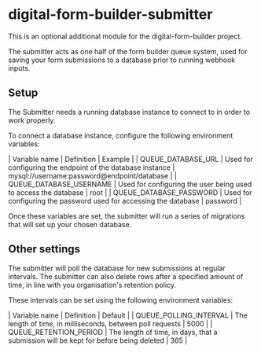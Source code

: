 # digital-form-builder-submitter

This is an optional additional module for the digital-form-builder project.

The submitter acts as one half of the form builder queue system, used for saving your form submissions to a database prior to running webhook inputs.

## Setup

The Submitter needs a running database instance to connect to in order to work properly.

To connect a database instance, configure the following environment variables:

| Variable name | Definition | Example |
| QUEUE_DATABASE_URL | Used for configuring the endpoint of the database instance | mysql://username:password@endpoint/database |
| QUEUE_DATABASE_USERNAME | Used for configuring the user being used to access the database | root |
| QUEUE_DATABASE_PASSWORD | Used for configuring the password used for accessing the database | password |

Once these variables are set, the submitter will run a series of migrations that will set up your chosen database.

## Other settings

The submitter will poll the database for new submissions at regular intervals. The submitter can also delete rows after a specified amount of time, in line with you organisation's retention policy.

These intervals can be set using the following environment variables:

| Variable name | Definition | Default |
| QUEUE_POLLING_INTERVAL | The length of time, in milliseconds, between poll requests | 5000 |
| QUEUE_RETENTION_PERIOD | The length of time, in days, that a submission will be kept for before being deleted | 365 |
